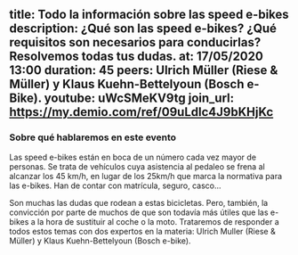 title: Todo la información sobre las speed e-bikes
description: ¿Qué son las speed e-bikes? ¿Qué requisitos son necesarios para conducirlas? Resolvemos todas tus dudas.
at: 17/05/2020 13:00
duration: 45
peers: Ulrich Müller (Riese & Müller) y Klaus Kuehn-Bettelyoun (Bosch e-Bike).
youtube: uWcSMeKV9tg
join_url: https://my.demio.com/ref/09uLdlc4J9bKHjKc
----
### Sobre qué hablaremos en este evento

Las speed e-bikes están en boca de un número cada vez mayor de personas. Se trata de vehículos cuya asistencia al pedaleo se frena al alcanzar los 45 km/h, en lugar de los 25km/h que marca la normativa para las e-bikes. Han de contar con matrícula, seguro, casco...  
 
Son muchas las dudas que rodean a estas bicicletas. Pero, también, la convicción por parte de muchos de que son todavía más útiles que las e-bikes a la hora de sustituir al coche o la moto. Trataremos de responder a todos estos temas con dos expertos en la materia: Ulrich Muller (Riese & Müller) y Klaus Kuehn-Bettelyoun (Bosch e-bike). 
